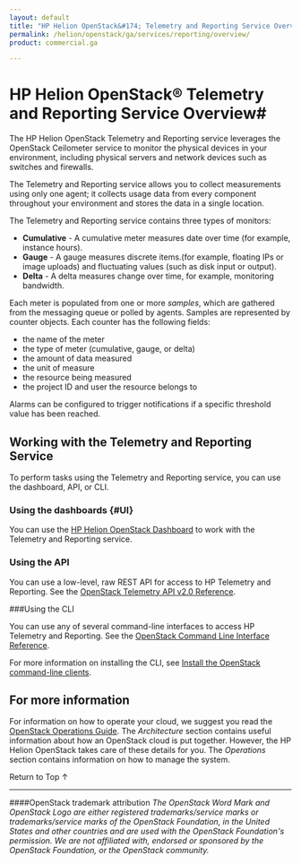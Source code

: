 ```yaml
---
layout: default
title: "HP Helion OpenStack&#174; Telemetry and Reporting Service Overview"
permalink: /helion/openstack/ga/services/reporting/overview/
product: commercial.ga

---
```

<!--UNDER REVISION-->

<script>

function PageRefresh {
onLoad="window.refresh"
}

PageRefresh();

</script>

<!--
<p style="font-size: small;"> <a href="/helion/openstack/services/orchestration/overview/">&#9664; PREV</a> | <a href="/helion/openstack/services/overview/">&#9650; UP</a> | <a href="/helion/openstack/services/volume/overview/"> NEXT &#9654</a> </p>
-->

# HP Helion OpenStack&#174; Telemetry and Reporting Service Overview#

The HP Helion OpenStack Telemetry and Reporting service leverages the OpenStack Ceilometer service to monitor the physical devices in your environment, including physical servers and network devices such as switches and firewalls. 

The Telemetry and Reporting service allows you to collect measurements using only one agent; it collects usage data from every component throughout your environment and stores the data in a single location. 

The Telemetry and Reporting service contains three types of monitors:

- **Cumulative** - A cumulative meter measures date over time (for example, instance hours).
- **Gauge** - A gauge measures discrete items.(for example, floating IPs or image uploads) and fluctuating values (such as disk input or output).
- **Delta** - A delta measures change over time, for example, monitoring bandwidth.

Each meter is populated from one or more *samples*, which are gathered from the messaging queue or polled by agents. Samples are represented by counter objects. Each counter has the following fields:

- the name of the meter
- the type of meter (cumulative, gauge, or delta)
- the amount of data measured
- the unit of measure
- the resource being measured
- the project ID and user the resource belongs to

Alarms can be configured to trigger notifications if a specific threshold value has been reached. 

## Working with the Telemetry and Reporting Service ##

To perform tasks using the Telemetry and Reporting service, you can use the dashboard, API, or CLI.

### Using the dashboards {#UI}

You can use the [HP Helion OpenStack Dashboard](/helion/openstack/ga/dashboard/how-works/) to work with the Telemetry and Reporting service.

### Using the API<a name="API"></a>
 
You can use a low-level, raw REST API for access to HP Telemetry and Reporting. See the [OpenStack Telemetry API v2.0 Reference](http://developer.openstack.org/api-ref-telemetry-v2.html).

###Using the CLI<a name="cli"></a>

You can use any of several command-line interfaces to access HP Telemetry and Reporting. See the [OpenStack Command Line Interface Reference](http://docs.openstack.org/cli-reference/content/ceilometerclient_commands.html).

For more information on installing the CLI, see [Install the OpenStack command-line clients](http://docs.openstack.org/user-guide/content/install_clients.html).

<!---

## How To's with the HP Helion Telemetry and Reporting Service<a name="howto"></a>

The following lists of tasks can be performed by a user or administrator through the [HP Helion OpenStack Dashboard](/helion/openstack/ga/dashboard/how-works/), the OpenStack [CLI](http://docs.openstack.org/cli-reference/content/ceilometerclient_commands.html) or OpenStack [API](http://developer.openstack.org/api-ref-telemetry-v2.html).

### Working with the Telemetry and Reporting service collection actions ###

The Telemetry and Reporting service collects metrics across multiple projects in your domain. 

- **Recording metering data** -- Track metering data.
- **Recording metering events** -- Record a metering event.
- **Viewing a list of meters** -- Display a list of available meters based on the types of measurements.
- **Clearing expired metering data** -- Remove expired metering data using the CLI.

### Working with resource data ###

The Telemetry and Reporting service monitors *resources* in your environment. A resource is any object that is being monitored by the Telemetry and Reporting service (for example, an instance, a network, or an image). 

- **Viewing information on metered resources** -- Obtain a list of available resources.
- **Viewing details about a specific resource** -- Obtain information on a specific resource.

### Working with the Ceilometer service reporting actions ###

The HP Telemetry and Reporting actions are accessible using a REST API.

- **Viewing a list of usage data for a specific meter** -- List usage data for your meters.
- **Viewing a list of computed statistics across a time range** -- Obtain statistical data.
- **Viewing a list of API capabilities supported by current driver** -- Obtain information on the API capabilities supported.

## Working with Alarms ##

The Telemetry and Reporting contains threshold alarms that you can configure to issue notifications for specific behaviors.

- **Creating, updating and deleting alarms** -- Create, modify, and delete alarms using the API.
- **Recording alarm changes** -- Track changes to Ceilometer alarms using the API.
- **Viewing a list of alarms, based on filter criteria** -- Obtain a list of alarms based on specified criteria.
- **Viewing details on a specific alarm** -- Obtain information on a specific alarm.
- **Viewing the state of an alarm** -- Get details on the state of a specific alarm.
- **Viewing the history of a specific alarm** -- Obtain a historical list of a specific alarm usage.
 --->

## For more information ##

For information on how to operate your cloud, we suggest you read the [OpenStack Operations Guide](http://docs.openstack.org/ops/). The *Architecture* section contains useful information about how an OpenStack cloud is put together. However, the HP Helion OpenStack takes care of these details for you. The *Operations* section contains information on how to manage the system.

 <a href="#top" style="padding:14px 0px 14px 0px; text-decoration: none;"> Return to Top &#8593; </a>

----
####OpenStack trademark attribution
*The OpenStack Word Mark and OpenStack Logo are either registered trademarks/service marks or trademarks/service marks of the OpenStack Foundation, in the United States and other countries and are used with the OpenStack Foundation's permission. We are not affiliated with, endorsed or sponsored by the OpenStack Foundation, or the OpenStack community.*

